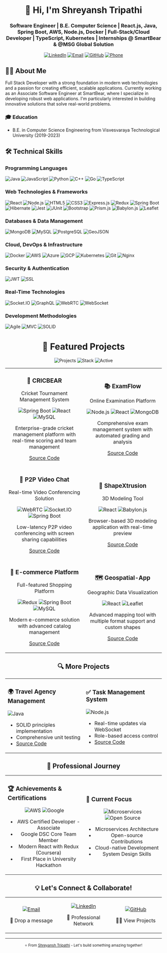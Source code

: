 <div align="center">
  
# 👋 Hi, I'm Shreyansh Tripathi

### Software Engineer | B.E. Computer Science | React.js, Java, Spring Boot, AWS, Node.js, Docker | Full-Stack/Cloud Developer | TypeScript, Kubernetes | Internships @ SmartBear & @MSG Global Solution

[![LinkedIn](https://img.shields.io/badge/LinkedIn-0077B5?style=for-the-badge&logo=linkedin&logoColor=white)](https://www.linkedin.com/in/shreyanshtri26/)
[![Email](https://img.shields.io/badge/Email-D14836?style=for-the-badge&logo=gmail&logoColor=white)](mailto:shreyanshtripathi1999@gmail.com)
[![GitHub](https://img.shields.io/badge/GitHub-100000?style=for-the-badge&logo=github&logoColor=white)](https://github.com/shreyanshtri26)
[![Phone](https://img.shields.io/badge/☎️_+91_7408875723-00C300?style=for-the-badge&logo=phone&logoColor=white)](tel:+917408875723)

</div>

## 👨‍💻 About Me

Full Stack Developer with a strong foundation in modern web technologies and a passion for creating efficient, scalable applications. Currently working as an Associate Software Engineer at SmartBear, where I specialize in developing robust web applications. I'm particularly interested in building innovative solutions that solve real-world problems.

### 🎓 Education
- B.E. in Computer Science Engineering from Visvesvaraya Technological University (2019-2023)

## 🛠 Technical Skills

### Programming Languages
![Java](https://img.shields.io/badge/Java-ED8B00?style=for-the-badge&logo=java&logoColor=white)
![JavaScript](https://img.shields.io/badge/JavaScript-F7DF1E?style=for-the-badge&logo=javascript&logoColor=black)
![Python](https://img.shields.io/badge/Python-3776AB?style=for-the-badge&logo=python&logoColor=white)
![C++](https://img.shields.io/badge/C++-00599C?style=for-the-badge&logo=cplusplus&logoColor=white)
![Go](https://img.shields.io/badge/Go-00ADD8?style=for-the-badge&logo=go&logoColor=white)
![TypeScript](https://img.shields.io/badge/TypeScript-007ACC?style=for-the-badge&logo=typescript&logoColor=white)

### Web Technologies & Frameworks
![React](https://img.shields.io/badge/React-20232A?style=for-the-badge&logo=react&logoColor=61DAFB)
![Node.js](https://img.shields.io/badge/Node.js-43853D?style=for-the-badge&logo=node.js&logoColor=white)
![HTML5](https://img.shields.io/badge/HTML5-E34F26?style=for-the-badge&logo=html5&logoColor=white)
![CSS3](https://img.shields.io/badge/CSS3-1572B6?style=for-the-badge&logo=css3&logoColor=white)
![Express.js](https://img.shields.io/badge/Express.js-404D59?style=for-the-badge&logo=express&logoColor=white)
![Redux](https://img.shields.io/badge/Redux-764ABC?style=for-the-badge&logo=redux&logoColor=white)
![Spring Boot](https://img.shields.io/badge/Spring_Boot-6DB33F?style=for-the-badge&logo=spring-boot&logoColor=white)
![Hibernate](https://img.shields.io/badge/Hibernate-59666C?style=for-the-badge&logo=hibernate&logoColor=white)
![Jest](https://img.shields.io/badge/Jest-C21325?style=for-the-badge&logo=jest&logoColor=white)
![JUnit](https://img.shields.io/badge/JUnit-25A162?style=for-the-badge&logo=junit5&logoColor=white)
![Bootstrap](https://img.shields.io/badge/Bootstrap-7952B3?style=for-the-badge&logo=bootstrap&logoColor=white)
![Prism.js](https://img.shields.io/badge/Prism.js-000000?style=for-the-badge&logo=prism&logoColor=white)
![Babylon.js](https://img.shields.io/badge/Babylon.js-BA5A00?style=for-the-badge&logo=babylon.js&logoColor=white)
![Leaflet](https://img.shields.io/badge/Leaflet-199900?style=for-the-badge&logo=leaflet&logoColor=white)

### Databases & Data Management
![MongoDB](https://img.shields.io/badge/MongoDB-4EA94B?style=for-the-badge&logo=mongodb&logoColor=white)
![MySQL](https://img.shields.io/badge/MySQL-00000F?style=for-the-badge&logo=mysql&logoColor=white)
![PostgreSQL](https://img.shields.io/badge/PostgreSQL-316192?style=for-the-badge&logo=postgresql&logoColor=white)
![GeoJSON](https://img.shields.io/badge/GeoJSON-1F7F1F?style=for-the-badge&logo=geojson&logoColor=white)

### Cloud, DevOps & Infrastructure
![Docker](https://img.shields.io/badge/Docker-2496ED?style=for-the-badge&logo=docker&logoColor=white)
![AWS](https://img.shields.io/badge/AWS-232F3E?style=for-the-badge&logo=amazon-aws&logoColor=white)
![Azure](https://img.shields.io/badge/Azure-0089D6?style=for-the-badge&logo=microsoft-azure&logoColor=white)
![GCP](https://img.shields.io/badge/GCP-4285F4?style=for-the-badge&logo=google-cloud&logoColor=white)
![Kubernetes](https://img.shields.io/badge/Kubernetes-326CE5?style=for-the-badge&logo=kubernetes&logoColor=white)
![Git](https://img.shields.io/badge/Git-F05032?style=for-the-badge&logo=git&logoColor=white)
![Nginx](https://img.shields.io/badge/Nginx-009639?style=for-the-badge&logo=nginx&logoColor=white)

### Security & Authentication
![JWT](https://img.shields.io/badge/JWT-000000?style=for-the-badge&logo=json-web-tokens&logoColor=white)
![SSL](https://img.shields.io/badge/SSL-721412?style=for-the-badge&logo=ssl&logoColor=white)

### Real-Time Technologies
![Socket.IO](https://img.shields.io/badge/Socket.IO-010101?style=for-the-badge&logo=socket.io&logoColor=white)
![GraphQL](https://img.shields.io/badge/GraphQL-E10098?style=for-the-badge&logo=graphql&logoColor=white)
![WebRTC](https://img.shields.io/badge/WebRTC-333333?style=for-the-badge&logo=webrtc&logoColor=white)
![WebSocket](https://img.shields.io/badge/WebSocket-010101?style=for-the-badge&logo=websocket&logoColor=white)

### Development Methodologies
![Agile](https://img.shields.io/badge/Agile-147EFB?style=for-the-badge&logo=agile&logoColor=white)
![MVC](https://img.shields.io/badge/MVC-43853D?style=for-the-badge&logo=mvc&logoColor=white)
![SOLID](https://img.shields.io/badge/SOLID-FFB13B?style=for-the-badge&logo=solid&logoColor=black)

<div align="center">

<div align="center">

# 🌟 Featured Projects

![Projects](https://img.shields.io/badge/Projects-8-blue)
![Stack](https://img.shields.io/badge/Full%20Stack-5-orange)
![Active](https://img.shields.io/badge/Active-All-success)

</div>

<table>
<tr>
<td width="50%">

<h3 align="center">
  🏏 CRICBEAR
</h3>
<div align="center">
  <p>Cricket Tournament Management System</p>
  
  ![Spring Boot](https://img.shields.io/badge/Spring-6DB33F?logo=spring&logoColor=white)
  ![React](https://img.shields.io/badge/React-61DAFB?logo=react&logoColor=black)
  ![MySQL](https://img.shields.io/badge/MySQL-4479A1?logo=mysql&logoColor=white)
  
  <p>Enterprise-grade cricket management platform with real-time scoring and team management</p>
  
  [Source Code](https://github.com/shreyanshtri26/CRICBEAR)
</div>

</td>
<td width="50%">

<h3 align="center">
  📚 ExamFlow
</h3>
<div align="center">
  <p>Online Examination Platform</p>
  
  ![Node.js](https://img.shields.io/badge/Node.js-339933?logo=node.js&logoColor=white)
  ![React](https://img.shields.io/badge/React-61DAFB?logo=react&logoColor=black)
  ![MongoDB](https://img.shields.io/badge/MongoDB-47A248?logo=mongodb&logoColor=white)
  
  <p>Comprehensive exam management system with automated grading and analysis</p>
  
  [Source Code](https://github.com/shreyanshtri26/ExamFlow)
</div>

</td>
</tr>

<tr>
<td width="50%">

<h3 align="center">
  🎥 P2P Video Chat
</h3>
<div align="center">
  <p>Real-time Video Conferencing Solution</p>
  
  ![WebRTC](https://img.shields.io/badge/WebRTC-333333?logo=webrtc&logoColor=white)
  ![Socket.IO](https://img.shields.io/badge/Socket.IO-010101?logo=socket.io&logoColor=white)
  ![Spring Boot](https://img.shields.io/badge/Spring-6DB33F?logo=spring&logoColor=white)
  
  <p>Low-latency P2P video conferencing with screen sharing capabilities</p>
  
  [Source Code](https://github.com/shreyanshtri26/P2P-Video-Chat)
</div>

</td>
<td width="50%">

<h3 align="center">
  🎨 ShapeXtrusion
</h3>
<div align="center">
  <p>3D Modeling Tool</p>
  
  ![React](https://img.shields.io/badge/React-61DAFB?logo=react&logoColor=black)
  ![Babylon.js](https://img.shields.io/badge/Babylon.js-BB464B?logo=babylonjs&logoColor=white)
  
  <p>Browser-based 3D modeling application with real-time preview</p>
  
  [Source Code](https://github.com/shreyanshtri26/shapextrusion)
</div>

</td>
</tr>

<tr>
<td width="50%">

<h3 align="center">
  🛒 E-commerce Platform
</h3>
<div align="center">
  <p>Full-featured Shopping Platform</p>
  
  ![Redux](https://img.shields.io/badge/Redux-764ABC?logo=redux&logoColor=white)
  ![Spring Boot](https://img.shields.io/badge/Spring-6DB33F?logo=spring&logoColor=white)
  ![MySQL](https://img.shields.io/badge/MySQL-4479A1?logo=mysql&logoColor=white)
  
  <p>Modern e-commerce solution with advanced catalog management</p>
  
  [Source Code](https://github.com/shreyanshtri26/Ecommerce_site)
</div>

</td>
<td width="50%">

<h3 align="center">
  🗺️ Geospatial-App
</h3>
<div align="center">
  <p>Geographic Data Visualization</p>
  
  ![React](https://img.shields.io/badge/React-61DAFB?logo=react&logoColor=black)
  ![Leaflet](https://img.shields.io/badge/Leaflet-199900?logo=leaflet&logoColor=white)
  
  <p>Advanced mapping tool with multiple format support and custom shapes</p>
  
  [Source Code](https://github.com/shreyanshtri26/geospatial-app)
</div>

</td>
</tr>
</table>

<div align="center">

## 🔍 More Projects

<table>
<tr>
<td width="50%">

### 🌍 Travel Agency Management
![Java](https://img.shields.io/badge/Java-ED8B00?logo=java&logoColor=white)
- SOLID principles implementation
- Comprehensive unit testing
- [Source Code](https://github.com/shreyanshtri26/travelagency)

</td>
<td width="50%">

### ✅ Task Management System
![Node.js](https://img.shields.io/badge/Node.js-339933?logo=node.js&logoColor=white)
- Real-time updates via WebSocket
- Role-based access control
- [Source Code](https://github.com/shreyanshtri26/task-management)

</td>
</tr>
</table>

<div align="center">

## 🌟 Professional Journey

<table>
<tr>
<td width="50%">

### 🏆 Achievements & Certifications
<div align="center">
  
![AWS](https://img.shields.io/badge/AWS_Certified_Developer-232F3E?style=for-the-badge&logo=amazon-aws&logoColor=white)
![Google](https://img.shields.io/badge/DSC_Core_Team-4285F4?style=for-the-badge&logo=google&logoColor=white)
  
- AWS Certified Developer - Associate
- Google DSC Core Team Member
- Modern React with Redux (Coursera)
- First Place in University Hackathon
</div>

</td>
<td width="50%">

### 🎯 Current Focus
<div align="center">
  
![Microservices](https://img.shields.io/badge/Microservices-FF6B6B?style=for-the-badge&logo=microservices&logoColor=white)
![Open Source](https://img.shields.io/badge/Open_Source-181717?style=for-the-badge&logo=github&logoColor=white)
  
- Microservices Architecture
- Open-source Contributions
- Cloud-native Development
- System Design Skills
</div>

</td>
</tr>
</table>

## 💡 Let's Connect & Collaborate!

<table>
<tr>
<td width="33%">
<div align="center">
  
[![Email](https://img.shields.io/badge/Email-D14836?style=for-the-badge&logo=gmail&logoColor=white)](mailto:shreyanshtripathi1999@gmail.com)
  
📧 Drop a message
</div>
</td>
<td width="33%">
<div align="center">
  
[![LinkedIn](https://img.shields.io/badge/LinkedIn-0077B5?style=for-the-badge&logo=linkedin&logoColor=white)](https://www.linkedin.com/in/shreyanshtri26/)
  
💼 Professional Network
</div>
</td>
<td width="33%">
<div align="center">
  
[![GitHub](https://img.shields.io/badge/GitHub-100000?style=for-the-badge&logo=github&logoColor=white)](https://github.com/shreyanshtri26)
  
👨‍💻 View Projects
</div>
</td>
</tr>
</table>

---

<sub>⭐️ From [Shreyansh Tripathi](https://github.com/shreyanshtri26) - Let's build something amazing together!</sub>

</div>
